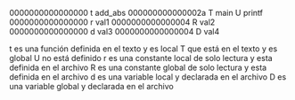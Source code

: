 0000000000000000 t add_abs
000000000000002a T main
                 U printf
0000000000000000 r val1
0000000000000004 R val2
0000000000000000 d val3
0000000000000004 D val4


t es una función definida en el texto y es local 
T que está en el texto y es global
U no está definido
r es una constante local de solo lectura y esta definida en el  archivo
R es una constante global de solo lectura y esta definida en el  archivo
d es una variable local y declarada en el archivo
D es una variable global y declarada en el archivo 
